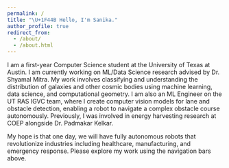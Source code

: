 ```yaml
---
permalink: /
title: "\U+1F44B Hello, I'm Sanika."
author_profile: true
redirect_from: 
  - /about/
  - /about.html
---
```


I am a first-year Computer Science student at the University of Texas at Austin. I am currently working on ML/Data Science research advised by Dr. Shyamal Mitra. My work involves classifying and understanding the distribution of galaxies and other cosmic bodies using machine learning, data science, and computational geometry. I am also an ML Engineer on the UT RAS IGVC team, where I create computer vision models for lane and obstacle detection, enabling a robot to navigate a complex obstacle course autonomously. Previously, I was involved in energy harvesting research at COEP alongside Dr. Padmakar Kelkar.

My hope is that one day, we will have fully autonomous robots that revolutionize industries including healthcare, manufacturing, and emergency response. Please explore my work using the navigation bars above.



